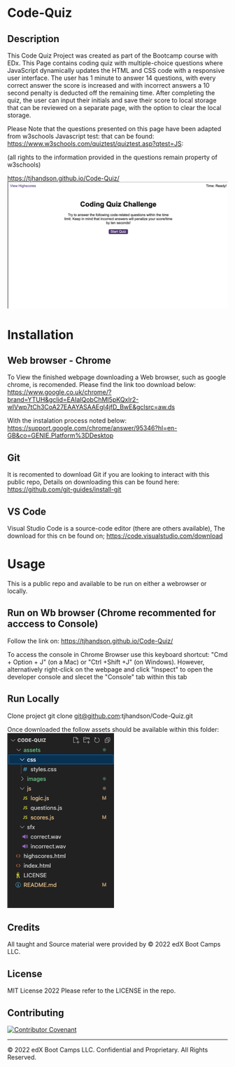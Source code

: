# Code-Quiz


## Description
This Code Quiz Project was created as part of the Bootcamp course with EDx. This Page contains coding quiz with multiple-choice questions where JavaScript dynamically updates the HTML and CSS code with a responsive user interface.
The user has 1 minute to answer 14 questions, with every correct answer the score is increased and with incorrect answers a 10 second penalty is deducted off  the remaining time. After completing the quiz, the user can input their initials and save their score to local storage that can be reviewed on a separate page, with the option to clear the local storage.


Please Note that the questions presented on this page have been adapted from w3schools Javascript test: that can be found: https://www.w3schools.com/quiztest/quiztest.asp?qtest=JS:


(all rights to the information provided in the questions remain property of w3schools)


https://tjhandson.github.io/Code-Quiz/
![alt text](./assets/images/Code-Quiz-page.png)

# Installation


## Web browser - Chrome
To View the finished webpage downloading a Web browser, such as google chrome, is recomended. Please find the link too download below: https://www.google.co.uk/chrome/?brand=YTUH&gclid=EAIaIQobChMI5pKQxIr2-wIVwp7tCh3CoA27EAAYASAAEgI4jfD_BwE&gclsrc=aw.ds


With the instalation process noted below: https://support.google.com/chrome/answer/95346?hl=en-GB&co=GENIE.Platform%3DDesktop




## Git
It is recomented to download Git if you are looking to interact with this public repo, Details on downloading this can be found here: https://github.com/git-guides/install-git


## VS Code
Visual Studio Code is a source-code editor (there are others available), The download for this cn be found on; https://code.visualstudio.com/download


# Usage
This is a public repo and available to be run on either a webrowser or locally.


## Run on Wb browser (Chrome recommented for acccess to Console)
Follow the link on: https://tjhandson.github.io/Code-Quiz/


To access the console in Chrome Browser use this keyboard shortcut: "Cmd + Option + J" (on a Mac) or "Ctrl +Shift +J" (on Windows).
However, alternatively right-click on the webpage and click "Inspect" to open the developer console and slecet the "Console" tab within this tab




## Run Locally


Clone project
git clone git@github.com:tjhandson/Code-Quiz.git


Once downloaded the follow assets should be available within this folder:
![alt text](./assets/images/Code-Quiz-content.png)




## Credits


All taught and Source material were provided by © 2022 edX Boot Camps LLC.


## License


MIT License 2022 Please refer to the LICENSE in the repo.




## Contributing


[![Contributor Covenant](https://img.shields.io/badge/Contributor%20Covenant-2.1-4baaaa.svg)](code_of_conduct.md)






---


© 2022 edX Boot Camps LLC. Confidential and Proprietary. All Rights Reserved.
